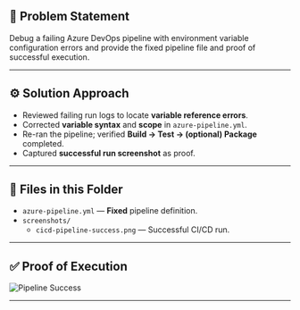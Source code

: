 ## 📌 Problem Statement
Debug a failing Azure DevOps pipeline with environment variable configuration errors and provide the fixed pipeline file and proof of successful execution.

---

## ⚙️ Solution Approach
- Reviewed failing run logs to locate **variable reference errors**.
- Corrected **variable syntax** and **scope** in `azure-pipeline.yml`.
- Re-ran the pipeline; verified **Build → Test → (optional) Package** completed.
- Captured **successful run screenshot** as proof.

---

## 📂 Files in this Folder
- `azure-pipeline.yml` — **Fixed** pipeline definition.
- `screenshots/`
  - `cicd-pipeline-success.png` — Successful CI/CD run.

---

## ✅ Proof of Execution
![Pipeline Success](screenshots/cicd-pipeline-success.png)

---
